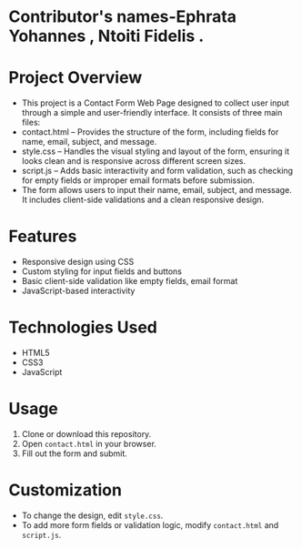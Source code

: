 # Contributor's names-Ephrata Yohannes , Ntoiti Fidelis .

# Project Overview
- This project is a Contact Form Web Page designed to collect user input through a simple and user-friendly interface. It consists of three main files:
- contact.html – Provides the structure of the form, including fields for name, email, subject, and message.
- style.css – Handles the visual styling and layout of the form, ensuring it looks clean and is responsive across different screen sizes.
- script.js – Adds basic interactivity and form validation, such as checking for empty fields or improper email formats before submission.
- The form allows users to input their name, email, subject, and message.  It includes client-side validations and a clean responsive design.


# Features 

- Responsive design using CSS
- Custom styling for input fields and buttons
- Basic client-side validation like empty fields, email format
- JavaScript-based interactivity

# Technologies Used

- HTML5
- CSS3
- JavaScript 

# Usage

1. Clone or download this repository.
2. Open `contact.html` in your browser.
3. Fill out the form and submit.

#  Customization

- To change the design, edit `style.css`.
- To add more form fields or validation logic, modify `contact.html` and `script.js`.
 



